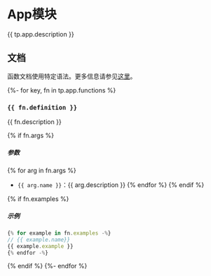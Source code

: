 # App模块

{{ tp.app.description }}

<!-- toc -->

## 文档

函数文档使用特定语法。更多信息请参见[这里](../../syntax.md#function-documentation-syntax)。

{%- for key, fn in tp.app.functions %}
### `{{ fn.definition }}` 

{{ fn.description }}

{% if fn.args %}
##### 参数

{% for arg in fn.args %}
- `{{ arg.name }}`：{{ arg.description }}
{% endfor %}
{% endif %}

{% if fn.examples %}
##### 示例

```javascript
{% for example in fn.examples -%}
// {{ example.name}}
{{ example.example }}
{% endfor -%}
```
{% endif %}
{%- endfor %}